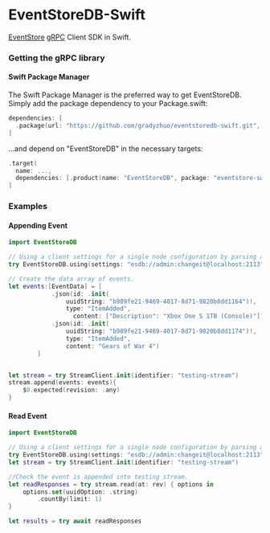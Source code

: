 # EventStoreDB-Swift
[EventStore](https://www.eventstore.com) [gRPC](https://github.com/grpc/grpc-swift.git) Client SDK in Swift.


### Getting the gRPC library

#### Swift Package Manager

The Swift Package Manager is the preferred way to get EventStoreDB. Simply add the package dependency to your Package.swift:

```swift
dependencies: [
  .package(url: "https://github.com/gradyzhuo/eventstoredb-swift.git", branch: "main")
]
```
...and depend on "EventStoreDB" in the necessary targets:

```swift
.target(
  name: ...,
  dependencies: [.product(name: "EventStoreDB", package: "eventstore-swift")]
]
```

### Examples

#### Appending Event

```swift
import EventStoreDB

// Using a client settings for a single node configuration by parsing a connection string.
try EventStoreDB.using(settings: "esdb://admin:changeit@localhost:2113")

// Create the data array of events.
let events:[EventData] = [
            .json(id: .init(
                uuidString: "b989fe21-9469-4017-8d71-9820b8dd1164")!,
                type: "ItemAdded",
                  content: ["Description": "Xbox One S 1TB (Console)"]),
            .json(id: .init(
                uuidString: "b989fe21-9469-4017-8d71-9820b8dd1174")!,
                type: "ItemAdded",
                content: "Gears of War 4")
        ]


let stream = try StreamClient.init(identifier: "testing-stream")
stream.append(events: events){
    $0.expected(revision: .any)
}
```

#### Read Event

```swift
import EventStoreDB

// Using a client settings for a single node configuration by parsing a connection string.
try EventStoreDB.using(settings: "esdb://admin:changeit@localhost:2113")
let stream = try StreamClient.init(identifier: "testing-stream")

//Check the event is appended into testing stream.
let readResponses = try stream.read(at: rev) { options in
    options.set(uuidOption: .string)
        .countBy(limit: 1)
}

let results = try await readResponses
```
